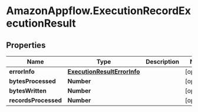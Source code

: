 # AmazonAppflow.ExecutionRecordExecutionResult

## Properties

Name | Type | Description | Notes
------------ | ------------- | ------------- | -------------
**errorInfo** | [**ExecutionResultErrorInfo**](ExecutionResultErrorInfo.md) |  | [optional] 
**bytesProcessed** | **Number** |  | [optional] 
**bytesWritten** | **Number** |  | [optional] 
**recordsProcessed** | **Number** |  | [optional] 


